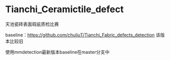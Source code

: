 # Tianchi_Ceramictile_defect
天池瓷砖表面瑕疵质检比赛

baseline：https://github.com/chuliuT/Tianchi_Fabric_defects_detection
该版本比较旧

使用mmdetection最新版本baseline在master分支中
